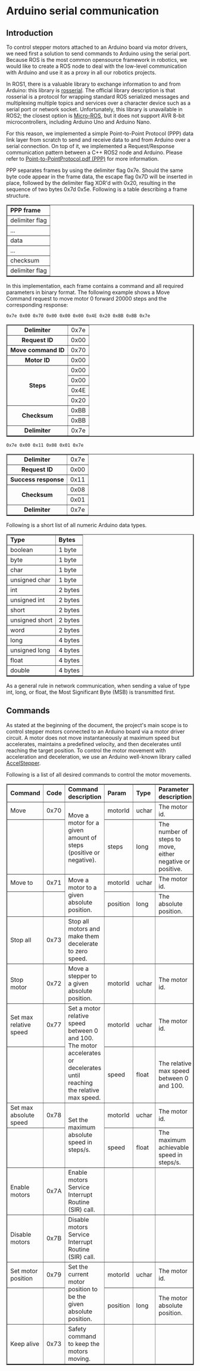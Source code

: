 # Arduino serial communication

## Introduction

To control stepper motors attached to an Arduino board via motor drivers, we need first a solution to send commands to Arduino using the serial port. Because ROS is the most common opensource framework in robotics, we would like to create a ROS node to deal with the low-level communication with Arduino and use it as a proxy in all our robotics projects.

In ROS1, there is a valuable library to exchange information to and from Arduino: this library is [rosserial](http://wiki.ros.org/rosserial). The official library description is that rosserial is a protocol for wrapping standard ROS serialized messages and multiplexing multiple topics and services over a character device such as a serial port or network socket. Unfortunately, this library is unavailable in ROS2; the closest option is [Micro-ROS](https://micro.ros.org/docs/overview/features/), but it does not support AVR 8-bit microcontrollers, including Arduino Uno and Arduino Nano.

For this reason, we implemented a simple Point-to-Point Protocol (PPP) data link layer from scratch to send and receive data to and from Arduino over a serial connection. On top of it, we implemented a Request/Response communication pattern between a C++ ROS2 node and Arduino. Please refer to [Point-to-PointProtocol.pdf (PPP)](<./lectures/Point-to-Point%20Protocol%20(PPP).pdf>) for more information.

PPP separates frames by using the delimiter flag 0x7e. Should the same byte code appear in the frame data, the escape flag 0x7D will be inserted in place, followed by the delimiter flag XOR'd with 0x20, resulting in the sequence of two bytes 0x7d 0x5e. Following is a table describing a frame structure.

<table align="center" border="2px">
  <tr><td><b>PPP frame</b></td></tr>
  <tr><td>delimiter flag</td></tr>
  <tr><td>...</td></tr>
  <tr><td>data</td></tr>
  <tr><td>...</td></tr>
  <tr><td>checksum</td></tr>
  <tr><td>delimiter flag</td></tr>
</table>

In this implementation, each frame contains a command and all required parameters in binary format. The following example shows a Move Command request to move motor 0 forward 20000 steps and the corresponding response:

`0x7e 0x00 0x70 0x00 0x00 0x00 0x4E 0x20 0xBB 0xBB 0x7e`

<table align="center" border="2px">
  <tr>
    <td align="center"><b>Delimiter</b></td>
    <td align="center">0x7e</td>
  </tr>
  <tr>
    <td align="center"><b>Request ID</b></td>
    <td align="center">0x00</td>
  </tr>
 <tr>
    <td align="center"><b>Move command ID</b></td>
    <td align="center">0x70</td>
  </tr>
  <tr>
    <td align="center"><b>Motor ID</b></td>
    <td align="center">0x00</td>
  </tr>
  <tr>
    <td align="center" rowspan="4"><b>Steps</b></td>
    <td align="center">0x00</td>
  </tr>
  <tr>
    <td align="center">0x00</td>
  </tr>
  <tr>
    <td align="center">0x4E</td>
  </tr>
  <tr>
    <td align="center">0x20</td>
  </tr>
  <tr>
    <td align="center" rowspan="2"><b>Checksum</b></td>
    <td align="center">0xBB</td>
  </tr>
  <tr>
    <td align="center">0xBB</td>
  </tr>
  <tr>
    <td align="center"><b>Delimiter</b></td>
    <td align="center">0x7e</td>
  </tr>
</table>

`0x7e 0x00 0x11 0x08 0x01 0x7e`

<table align="center" border="2px">
  <tr>
    <td align="center"><b>Delimiter</b></td>
    <td align="center">0x7e</td>
  </tr>
  <tr>
    <td align="center"><b>Request ID</b></td>
    <td align="center">0x00</td>
  </tr>
  <tr>
    <td align="center"><b>Success response</b></td>
    <td align="center">0x11</td>
  </tr>
  <tr>
    <td align="center" rowspan="2"><b>Checksum</b></td>
    <td align="center">0x08</td>
  </tr>
  <tr>
    <td align="center">0x01</td>
  </tr>
  <tr>
    <td align="center"><b>Delimiter</b></td>
    <td align="center">0x7e</td>
  </tr>
</table>

Following is a short list of all numeric Arduino data types.

<table align="center" border="2px">
  <tr><td><b>Type</b></td><td><b>Bytes</b></td></tr>
  <tr><td>boolean</td><td>1 byte</td></tr>
  <tr><td>byte</td><td>1 byte</td></tr>
  <tr><td>char</td><td>1 byte</td></tr>
  <tr><td>unsigned char</td><td>1 byte</td></tr>
  <tr><td>int</td><td>2 bytes</td></tr>
  <tr><td>unsigned int</td><td>2 bytes</td></tr>
  <tr><td>short</td><td>2 bytes</td></tr>
  <tr><td>unsigned short</td><td>2 bytes</td></tr>
  <tr><td>word</td><td>2 bytes</td></tr>
  <tr><td>long</td><td>4 bytes</td></tr>
  <tr><td>unsigned long</td><td>4 bytes</td></tr>
  <tr><td>float</td><td>4 bytes</td></tr>
  <tr><td>double</td><td>4 bytes</td></tr>
</table>

As a general rule in network communication, when sending a value of type int, long, or float, the Most Significant Byte (MSB) is transmitted first.

## Commands

As stated at the beginning of the document, the project's main scope is to control stepper motors connected to an Arduino board via a motor driver circuit. A motor does not move instantaneously at maximum speed but accelerates, maintains a predefined velocity, and then decelerates until reaching the target position. To control the motor movement with acceleration and deceleration, we use an Arduino well-known library called [AccelStepper](https://www.airspayce.com/mikem/arduino/AccelStepper/).

Following is a list of all desired commands to control the motor movements.

<table align="center" border="2px">
    <tr>
        <td><b>Command<b></td>
        <td><b>Code<b></td>
        <td><b>Command description<b></td>
        <td><b>Param<b></td>
        <td><b>Type<b></td>
        <td><b>Parameter description</b></td>
    </tr>
    <tr>
        <td>Move<b></td>
        <td>0x70</td>
        <td rowspan="2">Move a motor for a given amount of steps (positive or negative).</td>
        <td>motorId</td>
        <td>uchar</td>
        <td>The motor id.</td>
    </tr>
    <tr>
        <td></td>
        <td></td>
        <td>steps</td>
        <td>long</td>
        <td>The number of steps to move, either negative or positive.</td>
    </tr>
    <tr>
        <td>Move to<b></td>
        <td>0x71</td>
        <td rowspan="2">Move a motor to a given absolute position.</td>
        <td>motorId</td>
        <td>uchar</td>
        <td>The motor id.</td>
    </tr>
    <tr>
        <td></td>
        <td></td>
        <td>position</td>
        <td>long</td>
        <td>The absolute position.</td>
    </tr>
    <tr>
        <td>Stop all<b></td>
        <td>0x73</td>
        <td >Stop all motors and make them decelerate to zero speed.</td>
        <td></td>
        <td></td>
        <td></td>
    </tr>
    <tr>
        <td>Stop motor<b></td>
        <td>0x72</td>
        <td>Move a stepper to a given absolute position.</td>
        <td>motorId</td>
        <td>uchar</td>
        <td>The motor id.</td>
    </tr>
    <tr>
        <td>Set max relative speed<b></td>
        <td>0x77</td>
        <td rowspan="2">Set a motor relative speed between 0 and 100.<br/>The motor accelerates or decelerates until reaching the relative max speed.</td>
        <td>motorId</td>
        <td>uchar</td>
        <td>The motor id.</td>
    </tr>
    <tr>
        <td></td>
        <td></td>
        <td>speed</td>
        <td>float</td>
        <td>The relative max speed between 0 and 100.</td>
    </tr>
    <tr>
        <td>Set max absolute speed<b></td>
        <td>0x78</td>
        <td rowspan="2">Set the maximum absolute speed in steps/s.</td>
        <td>motorId</td>
        <td>uchar</td>
        <td>The motor id.</td>
    </tr>
    <tr>
        <td></td>
        <td></td>
        <td>speed</td>
        <td>float</td>
        <td>The maximum achievable speed in steps/s.</td>
    </tr>
    <tr>
        <td>Enable motors<b></td>
        <td>0x7A</td>
        <td>Enable motors Service Interrupt Routine (SIR) call.</td>
        <td></td>
        <td></td>
        <td></td>
    </tr>
    <tr>
        <td>Disable motors<b></td>
        <td>0x7B</td>
        <td>Disable motors Service Interrupt Routine (SIR) call.</td>
        <td></td>
        <td></td>
        <td></td>
    </tr>
    <tr>
        <td>Set motor position<b></td>
        <td>0x79</td>
        <td rowspan="2">Set the current motor position to be the given absolute position.</td>
        <td>motorId</td>
        <td>uchar</td>
        <td>The motor id.</td>
    </tr>
    <tr>
        <td></td>
        <td></td>
        <td>position</td>
        <td>long</td>
        <td>The motor absolute position.</td>
    </tr>
    <tr>
        <td>Keep alive<b></td>
        <td>0x73</td>
        <td >Safety command to keep the motors moving.</td>
        <td></td>
        <td></td>
        <td></td>
    </tr>
</table>
